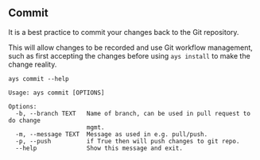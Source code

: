 ## Commit

It is a best practice to commit your changes back to the Git repository.

This will allow changes to be recorded and use Git workflow management, such as first accepting the changes before using `ays install` to make the change reality.

```shell
ays commit --help

Usage: ays commit [OPTIONS]

Options:
  -b, --branch TEXT   Name of branch, can be used in pull request to do change
                      mgmt.
  -m, --message TEXT  Message as used in e.g. pull/push.
  -p, --push          if True then will push changes to git repo.
  --help              Show this message and exit.
```